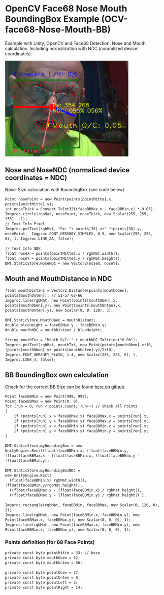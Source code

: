 
# OpenCV Face68 Nose Mouth BoundingBox Example (OCV-face68-Nose-Mouth-BB)

Example with Unity, OpenCV and Face68 Detection. Nose and Mouth calculation. Including normalization with NDC (noramlized device coordinates).

<img src="./face68_nose.png" width="400">

## Nose and NoseNDC (normaliced device coordinates = NDC)
Nose-Size calculation with BoundingBox (see code below).
```
Point nosePoint = new Point(points[pointMitte].x, points[pointMitte].y);
int noseThick = Convert.ToInt32((faceBBMax.x - faceBBMin.x) * 0.03);
Imgproc.circle(rgbMat, nosePoint, noseThick, new Scalar(255, 255, 255), -1);
// Text Info Pixel
Imgproc.putText(rgbMat, "Px: "+ points[30].x+" "+points[30].y, nosePoint,  Imgproc.FONT_HERSHEY_SIMPLEX, 0.5, new Scalar(255, 255, 0), 1, Imgproc.LINE_AA, false);

// Text Info NDX 
float noseX = points[pointMitte].x / rgbMat.width();
float noseY = points[pointMitte].y / rgbMat.height();
DMT.StaticStore.NoseNDC = new Vector2(noseX, noseY);
```

## Mouth and MouthDistance in NDC

```
float mouthDistanz = Vector2.Distance(points[mouthOben], points[mouthUnten]); // 51-57 62-66
Imgproc.line(rgbMat, new Point(points[mouthOben].x, points[mouthOben].y), new Point(points[mouthUnten].x, points[mouthUnten].y), new Scalar(0, 0, 128), 3);

DMT.StaticStore.MouthOpen = mouthDistanz;
double blueHeight = faceBBMax.y - faceBBMin.y;
double mouthNDC = mouthDistanz / blueHeight;

String mouthTxt = "Mouth O/C: " + mouthNDC.ToString("0.00");
Imgproc.putText(rgbMat, mouthTxt, new Point(points[mouthOben].x+10, (points[mouthOben].y+ points[mouthUnten].y)/2+10),
Imgproc.FONT_HERSHEY_PLAIN, 1.4, new Scalar(255, 255, 0), 1, Imgproc.LINE_4, false);

```

## BB BoundingBox own calculation

Check for the correct BB Size can be found [here on github](../../../OCV-face68-FaceMask).
```
Point faceBBMin = new Point(999, 999);
Point faceBBMax = new Point(0, 0);
for (run = 0; run < points.Count; run++) // check all Points
{
    if (points[run].x > faceBBMax.x) faceBBMax.x = points[run].x;
    if (points[run].y > faceBBMax.y) faceBBMax.y = points[run].y;
    if (points[run].x < faceBBMin.x) faceBBMin.x = points[run].x;
    if (points[run].y < faceBBMin.y) faceBBMin.y = points[run].y;
}

DMT.StaticStore.myBoundingBox = new UnityEngine.Rect((float)faceBBMin.x, (float)faceBBMin.y, (float)faceBBMax.x - (float)faceBBMin.x, (float)faceBBMax.y - (float)faceBBMin.y);

DMT.StaticStore.myBoundingBoxNDC =
new UnityEngine.Rect(
  (float)faceBBMin.x/ rgbMat.width(), (float)faceBBMin.y/rgbMat.height(), 
  ((float)faceBBMax.x - (float)faceBBMin.x) / rgbMat.height(), 
  ((float)faceBBMax.y - (float)faceBBMin.y) / rgbMat.height() );

Imgproc.rectangle(rgbMat, faceBBMin, faceBBMax, new Scalar(0, 128, 0), 2);
Imgproc.line(rgbMat, new Point(faceBBMin.x, faceBBMin.y), new Point(faceBBMax.x, faceBBMax.y), new Scalar(0, 0, 0), 1);
Imgproc.line(rgbMat, new Point(faceBBMax.x, faceBBMin.y), new Point(faceBBMin.x, faceBBMax.y), new Scalar(0, 0, 0), 1);
```

### Points definition (for 68 Face Points)
```
private const byte pointMitte = 33; // Nose
private const byte mouthOben = 62;
private const byte mouthUnten = 66;

private const byte pointOben = 27;
private const byte pointUnten = 8;
private const byte pointLeft = 2;
private const byte pointRight = 14;
```
